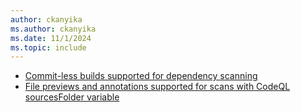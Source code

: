 ```yaml
---
author: ckanyika
ms.author: ckanyika
ms.date: 11/1/2024
ms.topic: include
---
```


- [Commit-less builds supported for dependency scanning ](#commit-less-builds-supported-for-dependency-scanning )
- [File previews and annotations supported for scans with CodeQL sourcesFolder variable](#file-previews-and-annotations-supported-for-scans-with-codeql-sourcesfolder-variable)
